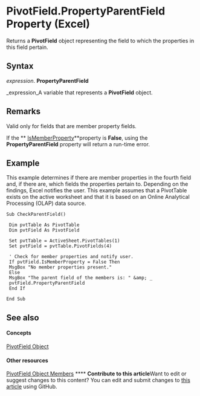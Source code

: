 
# PivotField.PropertyParentField Property (Excel)

Returns a  **PivotField** object representing the field to which the properties in this field pertain.


## Syntax

 _expression_. **PropertyParentField**

 _expression_A variable that represents a  **PivotField** object.


## Remarks

Valid only for fields that are member property fields.

If the  ** [IsMemberProperty](e24e6e84-2c27-5d33-78c4-b48e96d48e5d.md)**property is  **False**, using the  **PropertyParentField** property will return a run-time error.


## Example

This example determines if there are member properties in the fourth field and, if there are, which fields the properties pertain to. Depending on the findings, Excel notifies the user. This example assumes that a PivotTable exists on the active worksheet and that it is based on an Online Analytical Processing (OLAP) data source.


```
Sub CheckParentField() 
 
 Dim pvtTable As PivotTable 
 Dim pvtField As PivotField 
 
 Set pvtTable = ActiveSheet.PivotTables(1) 
 Set pvtField = pvtTable.PivotFields(4) 
 
 ' Check for member properties and notify user. 
 If pvtField.IsMemberProperty = False Then 
 MsgBox "No member properties present." 
 Else 
 MsgBox "The parent field of the members is: " &amp; _ 
 pvtField.PropertyParentField 
 End If 
 
End Sub
```


## See also


#### Concepts


 [PivotField Object](52784960-e2da-b43a-1e37-2d4dae61c6d8.md)
#### Other resources


 [PivotField Object Members](4a6ea12a-072c-a386-c855-7bf5f6eadd46.md)
****   **Contribute to this article**Want to edit or suggest changes to this content? You can edit and submit changes to  [this article](https://github.com/jhershey00/VBA_Excel_Test/OpenXMLCon/articles/98b4f7e5-0e41-19ea-b6bb-d938e2756f97.md) using GitHub.

